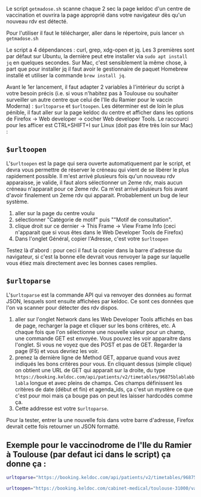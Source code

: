
Le script `getmadose.sh` scanne chaque 2 sec la page keldoc d'un centre de vaccination et ouvrira la page approprié dans votre navigateur dès qu'un nouveau rdv est détecté.

Pour l'utiliser il faut le télécharger, aller dans le répertoire, puis lancer `sh getmadose.sh`

Le script a 4 dépendances : curl, grep, xdg-open et jq. Les 3 premières sont par défaut sur Ubuntu, la dernière peut etre installer via `sudo apt install jq` en quelques secondes. Sur Mac, c'est sensiblement la même chose, à part que pour installer jq il faut avoir le gestionnaire de paquet Homebrew installé et utiliser la commande `brew install jq`.

Avant le 1er lancement, il faut adapter 2 variables à l'intérieur du script à votre besoin précis (i.e. si vous n'habitez pas à Toulouse ou souhaiter surveiller un autre centre que celui de l'Ile du Ramier pour le vaccin Moderna) : `$urltoparse` et `$urltoopen`. Les déterminer est de loin le plus pénible, il faut aller sur la page keldoc du centre et afficher dans les options de Firefox -> Web developer -> cocher Web developer Tools. Le raccourci pour les afficer est CTRL+SHIFT+I sur Linux (doit pas être très loin sur Mac) :

## `$urltoopen`

L'`$urltoopen` est la page qui sera ouverte automatiquement par le script, et devra vous permettre de réserver le créneau qui vient de se libérer le plus rapidement possible. Il m'est arrivé plusieurs fois qu'un nouveau rdv apparaisse, je valide, il faut alors sélectionner un 2eme rdv, mais aucun créneau n'apparait pour ce 2eme rdv. Ca m'est arrivé plusieurs fois avant d'avoir finalement un 2eme rdv qui apparait. Probablement un bug de leur système.

1. aller sur la page du centre voulu
2. sélectionner "Catégorie de motif" puis ""Motif de consultation".
3. clique droit sur ce dernier -> This Frame -> View Frame Info (ceci n'apparait que si vous êtes dans le Web Developer Tools de Firefox)
4. Dans l'onglet Général, copier l'Adresse, c'est votre `$urltoopen`

Testez là d'abord : pour ceci il faut la copier dans la barre d'adresse du navigateur, si c'est la bonne elle devrait vous renvoyer la page sur laquelle vous étiez mais directement avec les bonnes cases remplies.


## `$urltoparse`

L'`$urltoparse` est la commande API qui va renvoyer des données au format JSON, lesquels sont ensuite affichées par keldoc. Ce sont ces données que l'on va scanner pour détecter des rdv dispos.

1. aller sur l'onglet Network dans les Web Developer Tools affichés en bas de page, recharger la page et cliquer sur les bons critères, etc. A chaque fois que l'on sélectionne une nouvelle valeur pour un champ, une commande GET est envoyée. Vous pouvez les voir apparaitre dans l'onglet. Si vous ne voyez que des POST et pas de GET. Regarder la page (F5) et vous devriez les voir.
2. prenez la dernière ligne de Method GET, apparue quand vous avez indiqués les bons critères pour vous. En cliquant dessus (simple clique) on obtient une URL de GET qui apparait sur la droite, du type `https://booking.keldoc.com/api/patients/v2/timetables/96875blablabblabla` longue et avec pleins de champs. Ces champs définissent les critères de date (début et fin) et agenda_ids, ça c'est un mystère ce que c'est pour moi mais ça bouge pas on peut les laisser hardcodés comme ça.
3. Cette addresse est votre `$urltoparse`.

Pour la tester, entrer la une nouvelle fois dans votre barre d'adresse, Firefox devrait cette fois retourner un JSON formatté.

## Exemple pour le vaccinodrome de l'Ile du Ramier à Toulouse (par defaut ici dans le script) ça donne ça :

```bash
urltoparse="https://booking.keldoc.com/api/patients/v2/timetables/96875?from=2021-05-18&to=2021-05-22&agenda_ids[]=53180,53181,53182,53183,56165,56217,56218,56219,56220,56221,56222,56223,56224,56225,56226,56227,56228,56229,56230,56231,56232,56233,56234,56235,56236,56237,56238,56239,56240,56241"

urltoopen="https://booking.keldoc.com/cabinet-medical/toulouse-31000/vaccinodrome-toulouse?motive=96875&category=3832&cabinet=18777&specialty=144&agenda=53180,53181,53182,53183,56165,56217,56218,56219,56220,56221,56222,56223,56224,56225,56226,56227,56228,56229,56230,56231,56232,56233,56234,56235,56236,56237,56238,56239,56240,56241"
```
